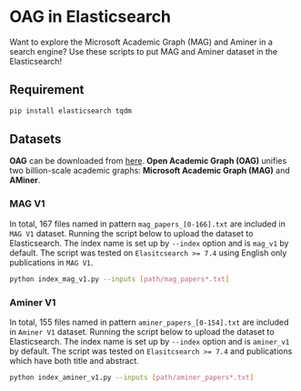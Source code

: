 # OAG in Elasticsearch

Want to explore the Microsoft Academic Graph (MAG) and Aminer in a search engine? Use these scripts to put MAG and Aminer dataset in the Elasticsearch!

## Requirement

```bash
pip install elasticsearch tqdm 
```

## Datasets

**OAG** can be downloaded from [here](https://www.openacademic.ai/oag/). **Open Academic Graph (OAG)** unifies two billion-scale academic graphs: **Microsoft Academic Graph (MAG)** and **AMiner**.

### MAG V1

In total, 167 files named in pattern  `mag_papers_[0-166].txt` are included in `MAG V1` dataset. Running the script below to upload the dataset to Elasticsearch. The index name is set up by `--index` option and is `mag_v1` by default. The script was tested on `Elasitcsearch >= 7.4` using English only publications in `MAG V1`.

```bash
python index_mag_v1.py --inputs [path/mag_papers*.txt]
```

### Aminer V1

In total, 155 files named in pattern  `aminer_papers_[0-154].txt` are included in `Aminer V1` dataset. Running the script below to upload the dataset to Elasticsearch. The index name is set up by `--index` option and is `aminer_v1` by default. The script was tested on `Elasitcsearch >= 7.4` and publications which have both title and abstract.

```bash
python index_aminer_v1.py --inputs [path/aminer_papers*.txt]
```
